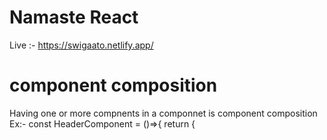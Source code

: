 # Namaste React
Live :- https://swigaato.netlify.app/
# component composition
Having one or  more compnents in a componnet is component composition
Ex:-
const HeaderComponent = ()=>{
    return {
        <div id ="container">
        <Title />
        <h1> Hello </h1>
        </div>
    }
}

